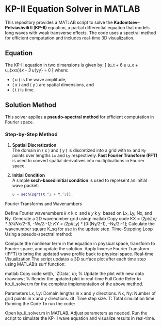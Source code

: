 # KP-II Equation Solver in MATLAB

This repository provides a MATLAB script to solve the **Kadomtsev–Petviashvili II (KP-II)** equation, a partial differential equation that models long waves with weak transverse effects. The code uses a spectral method for efficient computation and includes real-time 3D visualization.

## Equation

The KP-II equation in two dimensions is given by:
\[
(u_t + 6 u u_x + u_{xxx})_x - 3 u_{yy} = 0
\]
where:
- \( u \) is the wave amplitude,
- \( x \) and \( y \) are spatial dimensions, and
- \( t \) is time.

## Solution Method

This solver applies a **pseudo-spectral method** for efficient computation in Fourier space.

### Step-by-Step Method

1. **Spatial Discretization**  
   The domain in \( x \) and \( y \) is discretized into a grid with `Nx` and `Ny` points over lengths `Lx` and `Ly` respectively. **Fast Fourier Transform (FFT)** is used to convert spatial derivatives into multiplications in Fourier space.

2. **Initial Condition**  
   A simple **sech-based initial condition** is used to represent an initial wave packet:
   ```matlab
   u = sech(sqrt(X.^2 + Y.^2));

Fourier Transforms and Wavenumbers

Define Fourier wavenumbers 
𝑘
𝑥
k 
x
​
  and 
𝑘
𝑦
k 
y
​
  based on Lx, Ly, Nx, and Ny.
Generate a 2D wavenumber grid using:
matlab
Copy code
KX = (2*pi/Lx) * [0:(Nx/2-1), -Nx/2:-1];
KY = (2*pi/Ly) * [0:(Ny/2-1), -Ny/2:-1];
Calculate the wavenumber square K_sq for use in the update step.
Time-Stepping Loop
Using a pseudo-spectral method:

Compute the nonlinear term in the equation in physical space, transform to Fourier space, and update the solution.
Apply Inverse Fourier Transform (IFFT) to bring the updated wave profile back to physical space.
Real-time Visualization
The script updates a 3D surface plot after each time step using MATLAB’s surf function:

matlab
Copy code
set(h, 'ZData', u); % Update the plot with new data
drawnow;            % Render the updated plot in real-time
Full Code
Refer to kp_ii_solver.m for the complete implementation of the above method.

Parameters
Lx, Ly: Domain lengths in x and y directions.
Nx, Ny: Number of grid points in x and y directions.
dt: Time step size.
T: Total simulation time.
Running the Code
To run the code:

Open kp_ii_solver.m in MATLAB.
Adjust parameters as needed.
Run the script to simulate the KP-II wave equation and visualize results in real-time.
